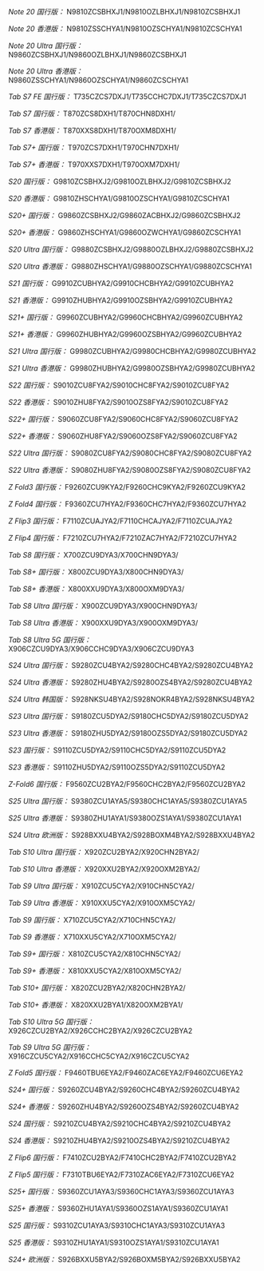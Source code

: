*Note 20 国行版：*
N9810ZCSBHXJ1/N9810OZLBHXJ1/N9810ZCSBHXJ1

*Note 20 香港版：*
N9810ZSSCHYA1/N9810OZSCHYA1/N9810ZCSCHYA1

*Note 20 Ultra 国行版：*
N9860ZCSBHXJ1/N9860OZLBHXJ1/N9860ZCSBHXJ1

*Note 20 Ultra 香港版：*
N9860ZSSCHYA1/N9860OZSCHYA1/N9860ZCSCHYA1

*Tab S7 FE 国行版：*
T735CZCS7DXJ1/T735CCHC7DXJ1/T735CZCS7DXJ1

*Tab S7 国行版：*
T870ZCS8DXH1/T870CHN8DXH1/

*Tab S7 香港版：*
T870XXS8DXH1/T870OXM8DXH1/

*Tab S7+ 国行版：*
T970ZCS7DXH1/T970CHN7DXH1/

*Tab S7+ 香港版：*
T970XXS7DXH1/T970OXM7DXH1/

*S20 国行版：*
G9810ZCSBHXJ2/G9810OZLBHXJ2/G9810ZCSBHXJ2

*S20 香港版：*
G9810ZHSCHYA1/G9810OZSCHYA1/G9810ZCSCHYA1

*S20+ 国行版：*
G9860ZCSBHXJ2/G9860ZACBHXJ2/G9860ZCSBHXJ2

*S20+ 香港版：*
G9860ZHSCHYA1/G9860OZWCHYA1/G9860ZCSCHYA1

*S20 Ultra 国行版：*
G9880ZCSBHXJ2/G9880OZLBHXJ2/G9880ZCSBHXJ2

*S20 Ultra 香港版：*
G9880ZHSCHYA1/G9880OZSCHYA1/G9880ZCSCHYA1

*S21 国行版：*
G9910ZCUBHYA2/G9910CHCBHYA2/G9910ZCUBHYA2

*S21 香港版：*
G9910ZHUBHYA2/G9910OZSBHYA2/G9910ZCUBHYA2

*S21+ 国行版：*
G9960ZCUBHYA2/G9960CHCBHYA2/G9960ZCUBHYA2

*S21+ 香港版：*
G9960ZHUBHYA2/G9960OZSBHYA2/G9960ZCUBHYA2

*S21 Ultra 国行版：*
G9980ZCUBHYA2/G9980CHCBHYA2/G9980ZCUBHYA2

*S21 Ultra 香港版：*
G9980ZHUBHYA2/G9980OZSBHYA2/G9980ZCUBHYA2

*S22 国行版：*
S9010ZCU8FYA2/S9010CHC8FYA2/S9010ZCU8FYA2

*S22 香港版：*
S9010ZHU8FYA2/S9010OZS8FYA2/S9010ZCU8FYA2

*S22+ 国行版：*
S9060ZCU8FYA2/S9060CHC8FYA2/S9060ZCU8FYA2

*S22+ 香港版：*
S9060ZHU8FYA2/S9060OZS8FYA2/S9060ZCU8FYA2

*S22 Ultra 国行版：*
S9080ZCU8FYA2/S9080CHC8FYA2/S9080ZCU8FYA2

*S22 Ultra 香港版：*
S9080ZHU8FYA2/S9080OZS8FYA2/S9080ZCU8FYA2

*Z Fold3 国行版：*
F9260ZCU9KYA2/F9260CHC9KYA2/F9260ZCU9KYA2

*Z Fold4 国行版：*
F9360ZCU7HYA2/F9360CHC7HYA2/F9360ZCU7HYA2

*Z Flip3 国行版：*
F7110ZCUAJYA2/F7110CHCAJYA2/F7110ZCUAJYA2

*Z Flip4 国行版：*
F7210ZCU7HYA2/F7210ZAC7HYA2/F7210ZCU7HYA2

*Tab S8 国行版：*
X700ZCU9DYA3/X700CHN9DYA3/

*Tab S8+ 国行版：*
X800ZCU9DYA3/X800CHN9DYA3/

*Tab S8+ 香港版：*
X800XXU9DYA3/X800OXM9DYA3/

*Tab S8 Ultra 国行版：*
X900ZCU9DYA3/X900CHN9DYA3/

*Tab S8 Ultra 香港版：*
X900XXU9DYA3/X900OXM9DYA3/

*Tab S8 Ultra 5G 国行版：*
X906CZCU9DYA3/X906CCHC9DYA3/X906CZCU9DYA3

*S24 Ultra 国行版：*
S9280ZCU4BYA2/S9280CHC4BYA2/S9280ZCU4BYA2

*S24 Ultra 香港版：*
S9280ZHU4BYA2/S9280OZS4BYA2/S9280ZCU4BYA2

*S24 Ultra 韩国版：*
S928NKSU4BYA2/S928NOKR4BYA2/S928NKSU4BYA2

*S23 Ultra 国行版：*
S9180ZCU5DYA2/S9180CHC5DYA2/S9180ZCU5DYA2

*S23 Ultra 香港版：*
S9180ZHU5DYA2/S9180OZS5DYA2/S9180ZCU5DYA2

*S23 国行版：*
S9110ZCU5DYA2/S9110CHC5DYA2/S9110ZCU5DYA2

*S23 香港版：*
S9110ZHU5DYA2/S9110OZS5DYA2/S9110ZCU5DYA2

*Z-Fold6 国行版：*
F9560ZCU2BYA2/F9560CHC2BYA2/F9560ZCU2BYA2

*S25 Ultra 国行版：*
S9380ZCU1AYA5/S9380CHC1AYA5/S9380ZCU1AYA5

*S25 Ultra 香港版：*
S9380ZHU1AYA1/S9380OZS1AYA1/S9380ZCU1AYA1

*S24 Ultra 欧洲版：*
S928BXXU4BYA2/S928BOXM4BYA2/S928BXXU4BYA2

*Tab S10 Ultra 国行版：*
X920ZCU2BYA2/X920CHN2BYA2/

*Tab S10 Ultra 香港版：*
X920XXU2BYA2/X920OXM2BYA2/

*Tab S9 Ultra 国行版：*
X910ZCU5CYA2/X910CHN5CYA2/

*Tab S9 Ultra 香港版：*
X910XXU5CYA2/X910OXM5CYA2/

*Tab S9  国行版：*
X710ZCU5CYA2/X710CHN5CYA2/

*Tab S9  香港版：*
X710XXU5CYA2/X710OXM5CYA2/

*Tab S9+ 国行版：*
X810ZCU5CYA2/X810CHN5CYA2/

*Tab S9+ 香港版：*
X810XXU5CYA2/X810OXM5CYA2/

*Tab S10+ 国行版：*
X820ZCU2BYA2/X820CHN2BYA2/

*Tab S10+ 香港版：*
X820XXU2BYA1/X820OXM2BYA1/

*Tab S10 Ultra 5G 国行版：*
X926CZCU2BYA2/X926CCHC2BYA2/X926CZCU2BYA2

*Tab S9 Ultra 5G 国行版：*
X916CZCU5CYA2/X916CCHC5CYA2/X916CZCU5CYA2

*Z Fold5 国行版：*
F9460TBU6EYA2/F9460ZAC6EYA2/F9460ZCU6EYA2

*S24+ 国行版：*
S9260ZCU4BYA2/S9260CHC4BYA2/S9260ZCU4BYA2

*S24+ 香港版：*
S9260ZHU4BYA2/S9260OZS4BYA2/S9260ZCU4BYA2

*S24 国行版：*
S9210ZCU4BYA2/S9210CHC4BYA2/S9210ZCU4BYA2

*S24 香港版：*
S9210ZHU4BYA2/S9210OZS4BYA2/S9210ZCU4BYA2

*Z Flip6 国行版：*
F7410ZCU2BYA2/F7410CHC2BYA2/F7410ZCU2BYA2

*Z Flip5 国行版：*
F7310TBU6EYA2/F7310ZAC6EYA2/F7310ZCU6EYA2

*S25+ 国行版：*
S9360ZCU1AYA3/S9360CHC1AYA3/S9360ZCU1AYA3

*S25+ 香港版：*
S9360ZHU1AYA1/S9360OZS1AYA1/S9360ZCU1AYA1

*S25 国行版：*
S9310ZCU1AYA3/S9310CHC1AYA3/S9310ZCU1AYA3

*S25 香港版：*
S9310ZHU1AYA1/S9310OZS1AYA1/S9310ZCU1AYA1

*S24+ 欧洲版：*
S926BXXU5BYA2/S926BOXM5BYA2/S926BXXU5BYA2

